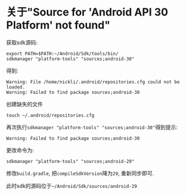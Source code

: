 # 关于"Source for 'Android API 30 Platform' not found"

获取sdk源码:
```
export PATH=$PATH:~/Android/Sdk/tools/bin/
sdkmanager "platform-tools" "sources;android-30"
```
得到:
```
Warning: File /home/nickli/.android/repositories.cfg could not be loaded.       
Warning: Failed to find package sources;android-30 
```
创建缺失的文件
```
touch ~/.android/repositories.cfg
```

再次执行`sdkmanager "platform-tools" "sources;android-30"`得到提示:
```
Warning: Failed to find package sources;android-30
```

更改命令为:
```
sdkmanager "platform-tools" "sources;android-29"
```

修改`build.gradle`, 把`compileSdkVersion`降为`29`, 重新同步即可.

此时sdk的源码位于`~/Android/Sdk/sources/android-29`